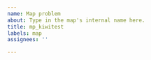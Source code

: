 ```yaml
---
name: Map problem
about: Type in the map's internal name here.
title: mp_kiwitest
labels: map
assignees: ''

---
```



